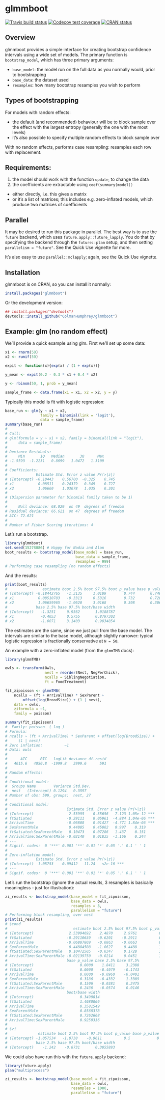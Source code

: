 
<!-- README.md is generated from README.Rmd. Please edit that file -->

# glmmboot

<!-- badges: start -->

[![Travis build
status](https://travis-ci.org/colmanhumphrey/glmmboot.svg?branch=master)](https://travis-ci.org/colmanhumphrey/glmmboot)
[![Codecov test
coverage](https://codecov.io/gh/colmanhumphrey/glmmboot/branch/master/graph/badge.svg)](https://codecov.io/gh/colmanhumphrey/glmmboot?branch=master)
[![CRAN
status](https://www.r-pkg.org/badges/version/glmmboot)](https://cran.r-project.org/package=glmmboot)
<!-- badges: end -->

## Overview

glmmboot provides a simple interface for creating bootstrap confidence
intervals using a wide set of models. The primary function is
`bootstrap_model`, which has three primary arguments:

  - `base_model`: the model run on the full data as you normally would,
    prior to bootstrapping
  - `base_data`: the dataset used
  - `resamples`: how many bootstrap resamples you wish to perform

## Types of bootstrapping

For models with random effects:

  - the default (and recommended) behaviour will be to block sample over
    the effect with the largest entropy (generally the one with the most
    levels)
  - it’s also possible to specify multiple random effects to block
    sample over

With no random effects, performs case resampling: resamples each row
with replacement.

## Requirements:

1.  the model should work with the function `update`, to change the data
2.  the coefficients are extractable using `coef(summary(model))`

<!-- end list -->

  - either directly, i.e. this gives a matrix
  - or it’s a list of matrices; this includes e.g. zero-inflated models,
    which produce two matrices of coefficients

## Parallel

It may be desired to run this package in parallel. The best way is to
use the `future` backend, which uses `future.apply::future_lapply`. You
do that by specifying the backend through the `future::plan` setup, and
then setting `parallelism = "future"`. See the Quick Use vignette for
more.

It’s also easy to use `parallel::mclapply`; again, see the Quick Use
vignette.

## Installation

glmmboot is on CRAN, so you can install it normally:

``` r
install.packages("glmmboot")
```

Or the development version:

``` r
## install.packages("devtools")
devtools::install_github("ColmanHumphrey/glmmboot")
```

## Example: glm (no random effect)

We’ll provide a quick example using glm. First we’ll set up some data:

``` r
x1 <- rnorm(50)
x2 <- runif(50)

expit <- function(x){exp(x) / (1 + exp(x))}

y_mean <- expit(0.2 - 0.3 * x1 + 0.4 * x2)

y <- rbinom(50, 1, prob = y_mean)

sample_frame <- data.frame(x1 = x1, x2 = x2, y = y)
```

Typically this model is fit with logistic regression:

``` r
base_run <- glm(y ~ x1 + x2, 
                family = binomial(link = 'logit'), 
                data = sample_frame)
summary(base_run)
# 
# Call:
# glm(formula = y ~ x1 + x2, family = binomial(link = "logit"), 
#     data = sample_frame)
# 
# Deviance Residuals: 
#     Min       1Q   Median       3Q      Max  
# -1.5593  -1.2231   0.8699   1.0472   1.3109  
# 
# Coefficients:
#             Estimate Std. Error z value Pr(>|z|)
# (Intercept) -0.18443    0.56700  -0.325    0.745
# x1           0.08511    0.24379   0.349    0.727
# x2           1.06660    1.03078   1.035    0.301
# 
# (Dispersion parameter for binomial family taken to be 1)
# 
#     Null deviance: 68.029  on 49  degrees of freedom
# Residual deviance: 66.621  on 47  degrees of freedom
# AIC: 72.621
# 
# Number of Fisher Scoring iterations: 4
```

Let’s run a bootstrap.

``` r
library(glmmboot)
set.seed(15278086) # Happy for Nadia and Alan
boot_results <- bootstrap_model(base_model = base_run, 
                                base_data = sample_frame,
                                resamples = 999)
# Performing case resampling (no random effects)
```

And the results:

``` r
print(boot_results)
#                estimate boot 2.5% boot 97.5% boot p_value base p_value
# (Intercept) -0.18442765   -1.3135     1.0109        0.744       0.7464
# x1           0.08510783   -0.3313     0.5316        0.732       0.7286
# x2           1.06659965   -1.0620     3.0168        0.308       0.3061
#             base 2.5% base 97.5% boot/base width
# (Intercept)   -1.3251     0.9562       1.0188787
# x1            -0.4053     0.5755       0.8797302
# x2            -1.0071     3.1403       0.9834854
```

The estimates are the same, since we just pull from the base model. The
intervals are similar to the base model, although slightly narrower:
typical logistic regression is fractionally conservative at `N = 50`.

An example with a zero-inflated model (from the `glmmTMB` docs):

``` r
library(glmmTMB)

owls <- transform(Owls,
                  nest = reorder(Nest, NegPerChick),
                  ncalls = SiblingNegotiation,
                  ft = FoodTreatment)

fit_zipoisson <- glmmTMB(
    ncalls ~ (ft + ArrivalTime) * SexParent +
        offset(log(BroodSize)) + (1 | nest),
    data = owls,
    ziformula = ~1,
    family = poisson)

summary(fit_zipoisson)
#  Family: poisson  ( log )
# Formula:          
# ncalls ~ (ft + ArrivalTime) * SexParent + offset(log(BroodSize)) +  
#     (1 | nest)
# Zero inflation:          ~1
# Data: owls
# 
#      AIC      BIC   logLik deviance df.resid 
#   4015.6   4050.8  -1999.8   3999.6      591 
# 
# Random effects:
# 
# Conditional model:
#  Groups Name        Variance Std.Dev.
#  nest   (Intercept) 0.1294   0.3597  
# Number of obs: 599, groups:  nest, 27
# 
# Conditional model:
#                           Estimate Std. Error z value Pr(>|z|)    
# (Intercept)                2.53995    0.35656   7.123 1.05e-12 ***
# ftSatiated                -0.29111    0.05961  -4.884 1.04e-06 ***
# ArrivalTime               -0.06808    0.01427  -4.771 1.84e-06 ***
# SexParentMale              0.44885    0.45002   0.997    0.319    
# ftSatiated:SexParentMale   0.10473    0.07286   1.437    0.151    
# ArrivalTime:SexParentMale -0.02140    0.01835  -1.166    0.244    
# ---
# Signif. codes:  0 '***' 0.001 '**' 0.01 '*' 0.05 '.' 0.1 ' ' 1
# 
# Zero-inflation model:
#             Estimate Std. Error z value Pr(>|z|)    
# (Intercept) -1.05753    0.09412  -11.24   <2e-16 ***
# ---
# Signif. codes:  0 '***' 0.001 '**' 0.01 '*' 0.05 '.' 0.1 ' ' 1
```

Let’s run the bootstrap (ignore the actual results, 3 resamples is
basically meaningless - just for illustration):

``` r
zi_results <- bootstrap_model(base_model = fit_zipoisson,
                              base_data = owls,
                              resamples = 3,
                              parallelism = "future")
# Performing block resampling, over nest
print(zi_results)
# $cond
#                              estimate boot 2.5% boot 97.5% boot p_value
# (Intercept)                2.53994692    2.4870     2.9761          0.5
# ftSatiated                -0.29110639   -0.6201    -0.2911          0.5
# ArrivalTime               -0.06807809   -0.0863    -0.0663          0.5
# SexParentMale              0.44884508   -1.0627     0.4488          1.0
# ftSatiated:SexParentMale   0.10472505   -0.0347     0.1728          1.0
# ArrivalTime:SexParentMale -0.02139750   -0.0214     0.0451          1.0
#                           base p_value base 2.5% base 97.5%
# (Intercept)                     0.0000    1.8411     3.2388
# ftSatiated                      0.0000   -0.4079    -0.1743
# ArrivalTime                     0.0000   -0.0960    -0.0401
# SexParentMale                   0.3186   -0.4332     1.3309
# ftSatiated:SexParentMale        0.1506   -0.0381     0.2475
# ArrivalTime:SexParentMale       0.2436   -0.0574     0.0146
#                           boot/base width
# (Intercept)                     0.3498814
# ftSatiated                      1.4080066
# ArrivalTime                     0.3581549
# SexParentMale                   0.8568378
# ftSatiated:SexParentMale        0.7262668
# ArrivalTime:SexParentMale       0.9250336
# 
# $zi
#              estimate boot 2.5% boot 97.5% boot p_value base p_value
# (Intercept) -1.057534   -1.0738    -0.9611          0.5            0
#             base 2.5% base 97.5% boot/base width
# (Intercept)    -1.242    -0.8731       0.3055893
```

We could also have run this with the `future.apply` backend:

``` r
library(future.apply)
plan("multiprocess")

zi_results <- bootstrap_model(base_model = fit_zipoisson,
                              base_data = owls,
                              resamples = 1000,
                              parallelism = "future")
```
